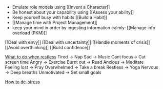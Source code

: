 * Emulate role models using [[Invent a Character]]
* Be honest about your capability using [[Assess your ability]]
* Keep yourself busy with habits [[Build a Habit]]
* [[Manage time with Project Management]]
* keep your mind in order by ingesting information calmly: [[Manage info overload (PKM)]]

[[Deal with envy]]
[[Deal with uncertainty]]
[[Handle moments of crisis]]
[[Avoid overthinking]]
[[Build confidence]]

[What to do when restless](https://www.linkedin.com/posts/stevenouri_if-you-are-stuck-with-a-problem-or-cant-activity-7055883225419694080-9WAw?utm_source=share&utm_medium=member_android)
Tired -> Nap
Sad -> Music
Cant focus-> Cut screen time
Angry -> Exercise
Burnt out -> Read
Anxious -> Meditate
Feeling lost -> Pray
Overwhelmed -> Take a break
Restless -> Yoga
Nervous -> Deep breaths
Unmotivated -> Set small goals

[How to de-stress](https://www.linkedin.com/posts/ravimishraphysics_share-reshare-whatinspiresme-activity-7107761084417097728-Ie-s?utm_source=share&utm_medium=member_desktop)